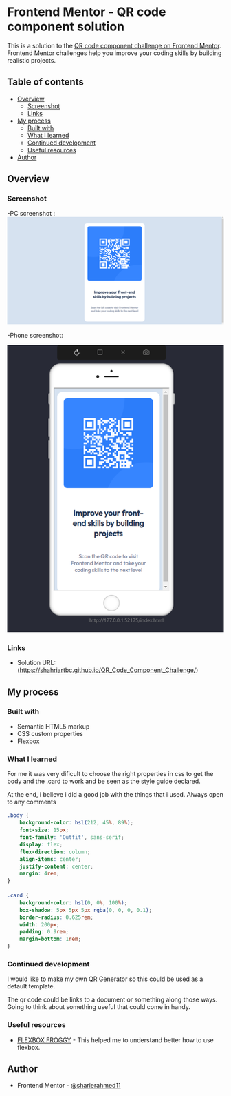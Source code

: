 # Frontend Mentor - QR code component solution

This is a solution to the [QR code component challenge on Frontend Mentor](https://www.frontendmentor.io/challenges/qr-code-component-iux_sIO_H). Frontend Mentor challenges help you improve your coding skills by building realistic projects. 

## Table of contents

- [Overview](#overview)
  - [Screenshot](#screenshot)
  - [Links](#links)
- [My process](#my-process)
  - [Built with](#built-with)
  - [What I learned](#what-i-learned)
  - [Continued development](#continued-development)
  - [Useful resources](#useful-resources)
- [Author](#author)


## Overview

### Screenshot

-PC screenshot :
![](./PC_screenshot.png)


-Phone screenshot:

![](./Phone_screenshot.png)



### Links

- Solution URL: (https://shahriartbc.github.io/QR_Code_Component_Challenge/)


## My process

### Built with

- Semantic HTML5 markup
- CSS custom properties
- Flexbox


### What I learned

For me it was very dificult to choose the right properties in css to get the body and the .card to work and be seen as the style guide declared.

At the end, i believe i did a good job with the things that i used.
Always open to any comments


```css
.body {
	background-color: hsl(212, 45%, 89%);
	font-size: 15px;
	font-family: 'Outfit', sans-serif;
	display: flex;
	flex-direction: column;
	align-items: center;
	justify-content: center;
	margin: 4rem;
}

.card {
	background-color: hsl(0, 0%, 100%);
	box-shadow: 5px 5px 5px rgba(0, 0, 0, 0.1);
	border-radius: 0.625rem;
	width: 200px;
	padding: 0.9rem;
	margin-bottom: 1rem;
}

```

### Continued development

I would like to make my own QR Generator so this could be used as a default template.

The qr code could be links to a document or something along those ways. Going to think about something useful that could come in handy.

### Useful resources

- [FLEXBOX FROGGY](https://flexboxfroggy.com/#es) - This helped me to understand better how to use flexbox.


## Author

- Frontend Mentor - [@sharierahmed11](https://www.frontendmentor.io/profile/sharierahmed11)

